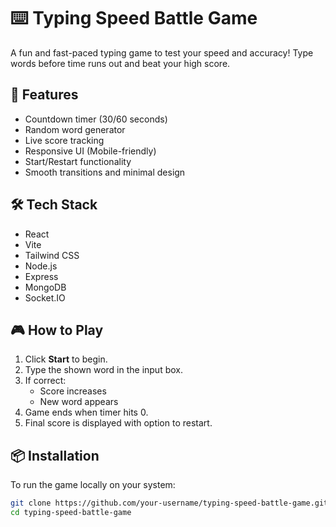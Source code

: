 # ⌨️ Typing Speed Battle Game

A fun and fast-paced typing game to test your speed and accuracy! Type words before time runs out and beat your high score.

## 🚀 Features

- Countdown timer (30/60 seconds)
- Random word generator
- Live score tracking
- Responsive UI (Mobile-friendly)
- Start/Restart functionality
- Smooth transitions and minimal design

## 🛠️ Tech Stack

- React
- Vite
- Tailwind CSS
- Node.js
- Express
- MongoDB
- Socket.IO

## 🎮 How to Play

1. Click **Start** to begin.
2. Type the shown word in the input box.
3. If correct:
   - Score increases
   - New word appears
4. Game ends when timer hits 0.
5. Final score is displayed with option to restart.

## 📦 Installation

To run the game locally on your system:

```bash
git clone https://github.com/your-username/typing-speed-battle-game.git
cd typing-speed-battle-game
```
